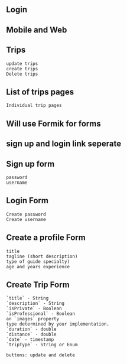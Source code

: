 ## Login
## Mobile and Web
## Trips 
	update trips
	create trips
	Delete trips

## List of trips pages
	Individual trip pages

## Will use Formik for forms
## sign up and login link seperate

## Sign up form
	password 
	username

## Login Form
	Create password
	Create username

## Create a profile Form 
	title
	tagline (short description) 
	type of guide specialty)
	age and years experience

## Create Trip Form 
	`title` - String
	`description` - String
	`isPrivate` - Boolean
	`isProfessional` - Boolean
	an `images` property
	type determined by your implementation. 
	`duration` - double
	`distance` - double
	`date` - timestamp
	`tripType` - String or Enum	

	buttons: update and delete


